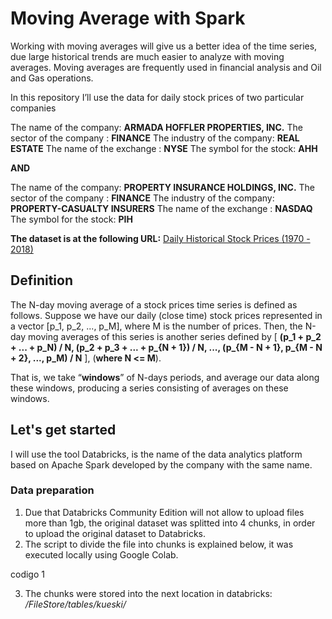 # Moving Average with Spark

Working with moving averages will give us a better idea of the time series, due large historical trends are much easier to analyze with moving averages. Moving averages are frequently used in financial analysis and Oil and Gas operations.
 
In this repository I’ll use the data for daily stock prices of two particular companies

The name of the company:  **ARMADA HOFFLER PROPERTIES, INC.**
The sector of the company : **FINANCE**
The industry of the company: **REAL ESTATE**
The name of the exchange : **NYSE**
The symbol for the stock: **AHH**


**AND**

The name of the company:  **PROPERTY INSURANCE HOLDINGS, INC.**
The sector of the company : **FINANCE**
The industry of the company: **PROPERTY-CASUALTY INSURERS**
The name of the exchange : **NASDAQ**
The symbol for the stock: **PIH**

**The dataset is at the following URL:** [Daily Historical Stock Prices (1970 - 2018)](https://www.kaggle.com/ehallmar/daily-historical-stock-prices-1970-2018?select=historical_stock_prices.csv)

## Definition

The N-day moving average of a stock prices time series is defined as follows. Suppose we
have our daily (close time) stock prices represented in a vector [p_1, p_2, ..., p_M], where M is
the number of prices. Then, the N-day moving averages of this series is another series defined
by
[
**(p_1 + p_2 + ... + p_N) / N,
(p_2 + p_3 + ... + p_{N + 1}) / N,
...,
(p_{M - N + 1}, p_{M - N + 2}, ..., p_M) / N**
],
(**where N <= M**).

That is, we take “**windows**” of N-days periods, and average our data along these windows,
producing a series consisting of averages on these windows.


## Let's get started

I will use the tool Databricks,  is the name of the data analytics platform based on Apache Spark developed by the company with the same name.

### Data preparation 

 1. Due that Databricks Community Edition will not allow to upload files more than 1gb, the original dataset was splitted into 4 chunks, in order to upload the original dataset to Databricks.
 2. The script to divide the file into chunks is explained below, it was executed locally using Google Colab.

codigo 1

 3. The chunks were stored into the next location in databricks: */FileStore/tables/kueski/*
